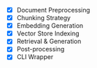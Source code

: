 - [x] Document Preprocessing
- [x] Chunking Strategy
- [x] Embedding Generation
- [x] Vector Store Indexing
- [x] Retrieval & Generation
- [x] Post-processing
- [x] CLI Wrapper